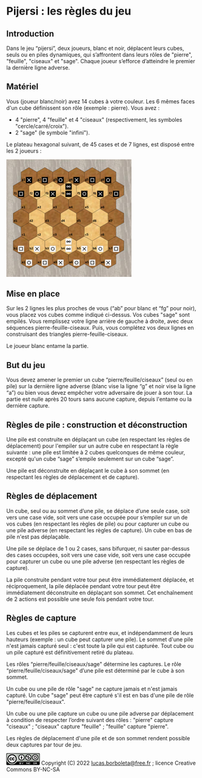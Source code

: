 # Pijersi : les règles du jeu

## Introduction

Dans le jeu “pijersi”, deux joueurs, blanc et noir, déplacent leurs cubes, seuls ou en piles dynamiques, qui s’affrontent dans leurs rôles de "pierre", "feuille", "ciseaux" et "sage". Chaque joueur s’efforce d’atteindre le premier la dernière ligne adverse. 

## Matériel
Vous (joueur blanc/noir) avez 14 cubes à votre couleur. Les 6 mêmes faces d'un cube définissent son rôle (exemple : pierre). Vous avez :

- 4 "pierre", 4 "feuille" et 4 "ciseaux" (respectivement, les symboles "cercle/carré/croix").
- 2 "sage" (le symbole "infini").

Le plateau hexagonal suivant, de 45 cases et de 7 lignes, est disposé entre les 2 joueurs :

<img src="./pictures/pijersi-positions-initiales.png" style="zoom:49%;" />

## Mise en place
Sur les 2 lignes les plus proches de vous (“ab” pour blanc et “fg” pour noir), vous placez vos cubes comme indiqué ci-dessus. Vos cubes "sage" sont empilés. Vous remplissez votre ligne arrière de gauche à droite, avec deux séquences pierre-feuille-ciseaux. Puis, vous complétez vos deux lignes en construisant des triangles pierre-feuille-ciseaux.

Le joueur blanc entame la partie. 

## But du jeu

Vous devez amener le premier un cube “pierre/feuille/ciseaux” (seul ou en pile) sur la dernière ligne adverse (blanc vise la ligne “g” et noir vise la ligne “a”) ou bien vous devez empêcher votre adversaire de jouer à son tour. La partie est nulle après 20 tours sans aucune capture, depuis l'entame ou la dernière capture.

## Règles de pile : construction et déconstruction
Une pile est construite en déplaçant un cube (en respectant les règles de déplacement) pour l'empiler sur un autre cube en respectant la règle suivante : une pile est limitée à 2 cubes quelconques de même couleur, excepté qu'un cube “sage” s’empile seulement sur un cube “sage”.

Une pile est déconstruite en déplaçant le cube à son sommet (en respectant les règles de déplacement et de capture).

## Règles de déplacement
Un cube, seul ou au sommet d’une pile, se déplace d’une seule case, soit vers une case vide, soit vers une case occupée pour s’empiler sur un de vos cubes (en respectant les règles de pile) ou pour capturer un cube ou une pile adverse (en respectant les règles de capture). Un cube en bas de pile n'est pas déplaçable.

Une pile se déplace de 1 ou 2 cases, sans bifurquer, ni sauter par-dessus des cases occupées, soit vers une case vide, soit vers une case occupée pour capturer un cube ou une pile adverse (en respectant les règles de capture).

La pile construite pendant votre tour peut être immédiatement déplacée, et réciproquement, la pile déplacée pendant votre tour peut être immédiatement déconstruite en déplaçant son sommet. Cet enchaînement de 2 actions est possible une seule fois pendant votre tour.

## Règles de capture
Les cubes et les piles se capturent entre eux, et indépendamment de leurs hauteurs (exemple : un cube peut capturer une pile). Le sommet d'une pile n'est jamais capturé seul : c'est toute la pile qui est capturée. Tout cube ou un pile capturé est définitivement retiré du plateau.

Les rôles “pierre/feuille/ciseaux/sage" détermine les captures. Le rôle “pierre/feuille/ciseaux/sage" d’une pile est déterminé par le cube à son sommet. 

Un cube ou une pile de rôle "sage" ne capture jamais et n'est jamais capturé. Un cube "sage" peut être capturé s'il est en bas d'une pile de rôle "pierre/feuille/ciseaux".

Un cube ou une pile capture un cube ou une pile adverse par déplacement à condition de respecter l’ordre suivant des rôles : "pierre" capture "ciseaux" ; "ciseaux" capture "feuille" ; "feuille" capture "pierre".

Les règles de déplacement d'une pile et de son sommet rendent possible deux captures par tour de jeu.

[![Creative Commons License](./pictures/CC-BY-NC-SA.png)](http://creativecommons.org/licenses/by-nc-sa/4.0/) Copyright (C) 2022  [lucas.borboleta@free.fr](mailto:lucas.borboleta@free.fr) ; licence Creative Commons BY-NC-SA
